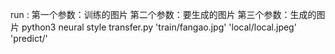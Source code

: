 
run :
第一个参数：训练的图片
第二个参数：要生成的图片
第三个参数：生成的图片
python3 neural style transfer.py 'train/fangao.jpg' 'local/local.jpeg'  'predict/'




